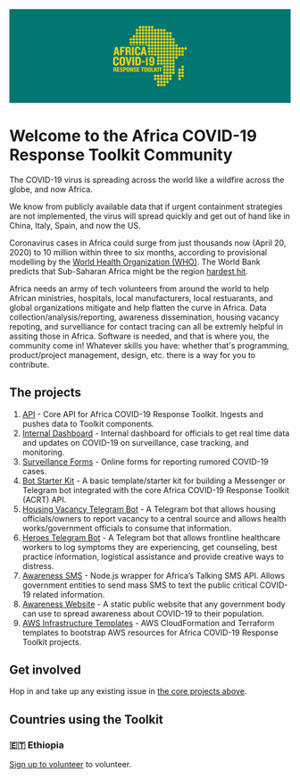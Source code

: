<div align="center">
  <img alt="ACRT Logo" src="/media/acrt_logo_green.png">
</div>

# Welcome to the Africa COVID-19 Response Toolkit Community

The COVID-19 virus is spreading across the world like a wildfire across the globe, and now Africa.

We know from publicly available data that if urgent containment strategies are not implemented, the virus will spread quickly and get out of hand like in China, Italy, Spain, and now the US.

Coronavirus cases in Africa could surge from just thousands now (April 20, 2020) to 10 million within three to six months, according to provisional modelling by the [World Health Organization (WHO)](https://www.aljazeera.com/news/2020/04/africa-coronavirus-cases-hit-10-million-months-200417055006127.html). The World Bank predicts that Sub-Saharan Africa might be the region [hardest hit](https://blogs.worldbank.org/opendata/impact-covid-19-coronavirus-global-poverty-why-sub-saharan-africa-might-be-region-hardest).

Africa needs an army of tech volunteers from around the world to help African ministries, hospitals, local manufacturers, local restuarants, and global organizations mitigate and help flatten the curve in Africa. Data collection/analysis/reporting, awareness dissemination, housing vacancy repoting, and survelliance for contact tracing can all be extremly helpful in assiting those in Africa. Software is needed, and that is where you, the community come in! Whatever skills you have: whether that's programming, product/project management, design, etc. there is a way for you to contribute.

## The projects

1. [API](https://github.com/africa-covid-19-response-toolkit/api) - Core API for Africa COVID-19 Response Toolkit. Ingests and pushes data to Toolkit components.
2. [Internal Dashboard](https://github.com/africa-covid-19-response-toolkit/internal-dashboard) - Internal dashboard for officials to get real time data and updates on COVID-19 on surveillance, case tracking, and monitoring.
3. [Surveillance Forms](https://github.com/africa-covid-19-response-toolkit/surveillance-forms) - Online forms for reporting rumored COVID-19 cases.
4. [Bot Starter Kit](https://github.com/africa-covid-19-response-toolkit/covid-19-bot-starter-kit) - A basic template/starter kit for building a Messenger or Telegram bot integrated with the core Africa COVID-19 Response Toolkit (ACRT) API.
5. [Housing Vacancy Telegram Bot](https://github.com/africa-covid-19-response-toolkit/housing-vacancy-bot) - A Telegram bot that allows housing officials/owners to report vacancy to a central source and allows health works/government officials to consume that information.
6. [Heroes Telegram Bot](https://github.com/africa-covid-19-response-toolkit/covid-19-heroes-bot) - A Telegram bot that allows frontline healthcare workers to log symptoms they are experiencing, get counseling, best practice information, logistical assistance and provide creative ways to distress.
7. [Awareness SMS](https://github.com/africa-covid-19-response-toolkit/awareness-sms) - Node.js wrapper for Africa’s Talking SMS API. Allows government entities to send mass SMS to text the public critical COVID-19 related information.
8. [Awareness Website](https://github.com/africa-covid-19-response-toolkit/awareness-website) - A static public website that any government body can use to spread awareness about COVID-19 to their population.
9. [AWS Infrastructure Templates](https://github.com/africa-covid-19-response-toolkit/aws-infrastructure) - AWS CloudFormation and Terraform templates to bootstrap AWS resources for Africa COVID-19 Response Toolkit projects.

## Get involved

Hop in and take up any existing issue in [the core projects above](https://github.com/search?q=topic%3Aafrica-covid-19+org%3Aafrica-covid-19-response-toolkit+type%3AIssues+is%3Aopen&type=Issues).

## Countries using the Toolkit

### 🇪🇹 Ethiopia

[Sign up to volunteer](https://docs.google.com/forms/d/e/1FAIpQLSdYEaHBgkJpolgbrD3Y8ESbiDsx-WPY-S1j6hcNaq2KCthIBA/viewform) to volunteer.

